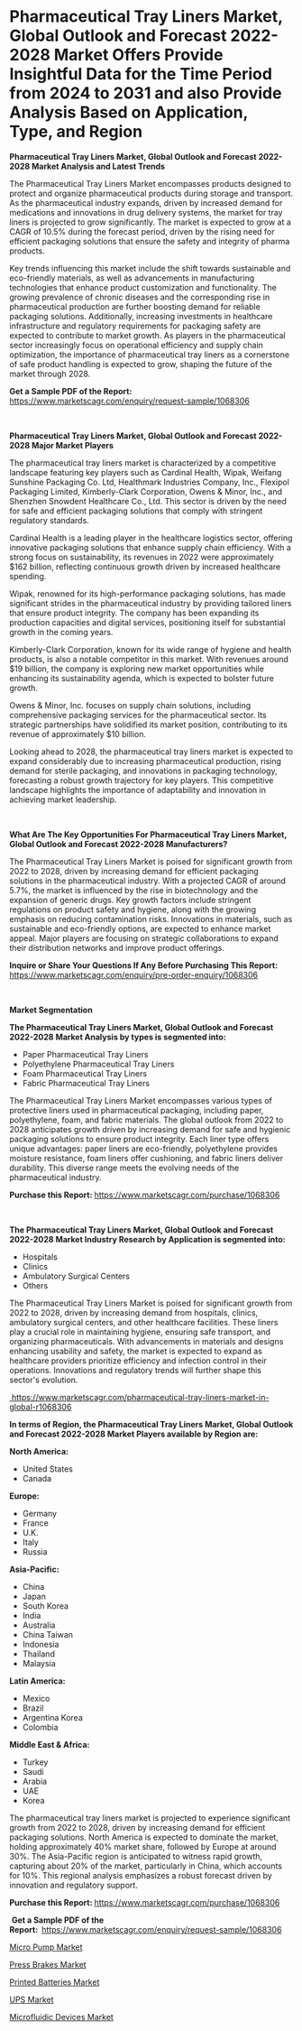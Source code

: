 <p><h1>Pharmaceutical Tray Liners Market, Global Outlook and Forecast 2022-2028 Market Offers Provide Insightful Data for the Time Period from 2024 to 2031 and also Provide Analysis Based on Application, Type, and Region</h1></p><p><strong>Pharmaceutical Tray Liners Market, Global Outlook and Forecast 2022-2028 Market Analysis and Latest Trends</strong></p>
<p><p>The Pharmaceutical Tray Liners Market encompasses products designed to protect and organize pharmaceutical products during storage and transport. As the pharmaceutical industry expands, driven by increased demand for medications and innovations in drug delivery systems, the market for tray liners is projected to grow significantly. The market is expected to grow at a CAGR of 10.5% during the forecast period, driven by the rising need for efficient packaging solutions that ensure the safety and integrity of pharma products. </p><p>Key trends influencing this market include the shift towards sustainable and eco-friendly materials, as well as advancements in manufacturing technologies that enhance product customization and functionality. The growing prevalence of chronic diseases and the corresponding rise in pharmaceutical production are further boosting demand for reliable packaging solutions. Additionally, increasing investments in healthcare infrastructure and regulatory requirements for packaging safety are expected to contribute to market growth. As players in the pharmaceutical sector increasingly focus on operational efficiency and supply chain optimization, the importance of pharmaceutical tray liners as a cornerstone of safe product handling is expected to grow, shaping the future of the market through 2028.</p></p>
<p><strong>Get a Sample PDF of the Report:&nbsp;</strong> <a href="https://www.marketscagr.com/enquiry/request-sample/1068306?utm_campaign=1739&utm_medium=2&utm_source=Github&utm_content=ia&utm_term=18102024&utm_id=pharmaceutical-tray-liners-market-global-outlook-and-forecast-2022-2028">https://www.marketscagr.com/enquiry/request-sample/1068306</a></p>
<p>&nbsp;</p>
<p><strong>Pharmaceutical Tray Liners Market, Global Outlook and Forecast 2022-2028 Major Market Players</strong></p>
<p><p>The pharmaceutical tray liners market is characterized by a competitive landscape featuring key players such as Cardinal Health, Wipak, Weifang Sunshine Packaging Co. Ltd, Healthmark Industries Company, Inc., Flexipol Packaging Limited, Kimberly-Clark Corporation, Owens & Minor, Inc., and Shenzhen Snowdent Healthcare Co., Ltd. This sector is driven by the need for safe and efficient packaging solutions that comply with stringent regulatory standards.</p><p>Cardinal Health is a leading player in the healthcare logistics sector, offering innovative packaging solutions that enhance supply chain efficiency. With a strong focus on sustainability, its revenues in 2022 were approximately $162 billion, reflecting continuous growth driven by increased healthcare spending.</p><p>Wipak, renowned for its high-performance packaging solutions, has made significant strides in the pharmaceutical industry by providing tailored liners that ensure product integrity. The company has been expanding its production capacities and digital services, positioning itself for substantial growth in the coming years.</p><p>Kimberly-Clark Corporation, known for its wide range of hygiene and health products, is also a notable competitor in this market. With revenues around $19 billion, the company is exploring new market opportunities while enhancing its sustainability agenda, which is expected to bolster future growth.</p><p>Owens & Minor, Inc. focuses on supply chain solutions, including comprehensive packaging services for the pharmaceutical sector. Its strategic partnerships have solidified its market position, contributing to its revenue of approximately $10 billion.</p><p>Looking ahead to 2028, the pharmaceutical tray liners market is expected to expand considerably due to increasing pharmaceutical production, rising demand for sterile packaging, and innovations in packaging technology, forecasting a robust growth trajectory for key players. This competitive landscape highlights the importance of adaptability and innovation in achieving market leadership.</p></p>
<p>&nbsp;</p>
<p><strong>What Are The Key Opportunities For Pharmaceutical Tray Liners Market, Global Outlook and Forecast 2022-2028 Manufacturers?</strong></p>
<p><p>The Pharmaceutical Tray Liners Market is poised for significant growth from 2022 to 2028, driven by increasing demand for efficient packaging solutions in the pharmaceutical industry. With a projected CAGR of around 5.7%, the market is influenced by the rise in biotechnology and the expansion of generic drugs. Key growth factors include stringent regulations on product safety and hygiene, along with the growing emphasis on reducing contamination risks. Innovations in materials, such as sustainable and eco-friendly options, are expected to enhance market appeal. Major players are focusing on strategic collaborations to expand their distribution networks and improve product offerings.</p></p>
<p><strong>Inquire or Share Your Questions If Any Before Purchasing This Report:</strong> <a href="https://www.marketscagr.com/enquiry/pre-order-enquiry/1068306?utm_campaign=1739&utm_medium=2&utm_source=Github&utm_content=ia&utm_term=18102024&utm_id=pharmaceutical-tray-liners-market-global-outlook-and-forecast-2022-2028">https://www.marketscagr.com/enquiry/pre-order-enquiry/1068306</a></p>
<p>&nbsp;</p>
<p><strong>Market Segmentation</strong></p>
<p><strong>The Pharmaceutical Tray Liners Market, Global Outlook and Forecast 2022-2028 Market Analysis by types is segmented into:</strong></p>
<p><ul><li>Paper Pharmaceutical Tray Liners</li><li>Polyethylene Pharmaceutical Tray Liners</li><li>Foam Pharmaceutical Tray Liners</li><li>Fabric Pharmaceutical Tray Liners</li></ul></p>
<p><p>The Pharmaceutical Tray Liners Market encompasses various types of protective liners used in pharmaceutical packaging, including paper, polyethylene, foam, and fabric materials. The global outlook from 2022 to 2028 anticipates growth driven by increasing demand for safe and hygienic packaging solutions to ensure product integrity. Each liner type offers unique advantages: paper liners are eco-friendly, polyethylene provides moisture resistance, foam liners offer cushioning, and fabric liners deliver durability. This diverse range meets the evolving needs of the pharmaceutical industry.</p></p>
<p><strong>Purchase this Report:&nbsp;</strong><a href="https://www.marketscagr.com/purchase/1068306?utm_campaign=1739&utm_medium=2&utm_source=Github&utm_content=ia&utm_term=18102024&utm_id=pharmaceutical-tray-liners-market-global-outlook-and-forecast-2022-2028">https://www.marketscagr.com/purchase/1068306</a></p>
<p>&nbsp;</p>
<p><strong>The Pharmaceutical Tray Liners Market, Global Outlook and Forecast 2022-2028 Market Industry Research by Application is segmented into:</strong></p>
<p><ul><li>Hospitals</li><li>Clinics</li><li>Ambulatory Surgical Centers</li><li>Others</li></ul></p>
<p><p>The Pharmaceutical Tray Liners Market is poised for significant growth from 2022 to 2028, driven by increasing demand from hospitals, clinics, ambulatory surgical centers, and other healthcare facilities. These liners play a crucial role in maintaining hygiene, ensuring safe transport, and organizing pharmaceuticals. With advancements in materials and designs enhancing usability and safety, the market is expected to expand as healthcare providers prioritize efficiency and infection control in their operations. Innovations and regulatory trends will further shape this sector's evolution.</p></p>
<p><a href="https://www.marketscagr.com/pharmaceutical-tray-liners-market-in-global-r1068306?utm_campaign=1739&utm_medium=2&utm_source=Github&utm_content=ia&utm_term=18102024&utm_id=pharmaceutical-tray-liners-market-global-outlook-and-forecast-2022-2028">&nbsp;https://www.marketscagr.com/pharmaceutical-tray-liners-market-in-global-r1068306</a></p>
<p><strong>In terms of Region, the Pharmaceutical Tray Liners Market, Global Outlook and Forecast 2022-2028 Market Players available by Region are:</strong></p>
<p>
    <p> <strong> North America: </strong>
        <ul>
            <li>United States</li>
            <li>Canada</li>
        </ul>
        </p> 
    <p> <strong> Europe: </strong>
        <ul>
            <li>Germany</li>
            <li>France</li>
            <li>U.K.</li>
            <li>Italy</li>
            <li>Russia</li>
        </ul>
        </p> 
    <p> <strong> Asia-Pacific: </strong>
        <ul>
            <li>China</li>
            <li>Japan</li>
            <li>South Korea</li>
            <li>India</li>
            <li>Australia</li>
            <li>China Taiwan</li>
            <li>Indonesia</li>
            <li>Thailand</li>
            <li>Malaysia</li>
        </ul>
        </p> 
    <p> <strong> Latin America: </strong>
        <ul>
            <li>Mexico</li>
            <li>Brazil</li>
            <li>Argentina Korea</li>
            <li>Colombia</li>
        </ul>
        </p> 
    <p> <strong> Middle East & Africa: </strong>
        <ul>
            <li>Turkey</li>
            <li>Saudi</li>
            <li>Arabia</li>
            <li>UAE</li>
            <li>Korea</li>
        </ul>
    </p>
    </p>
<p><p>The pharmaceutical tray liners market is projected to experience significant growth from 2022 to 2028, driven by increasing demand for efficient packaging solutions. North America is expected to dominate the market, holding approximately 40% market share, followed by Europe at around 30%. The Asia-Pacific region is anticipated to witness rapid growth, capturing about 20% of the market, particularly in China, which accounts for 10%. This regional analysis emphasizes a robust forecast driven by innovation and regulatory support.</p></p>
<p><strong>Purchase this Report: </strong><a href="https://www.marketscagr.com/purchase/1068306?utm_campaign=1739&utm_medium=2&utm_source=Github&utm_content=ia&utm_term=18102024&utm_id=pharmaceutical-tray-liners-market-global-outlook-and-forecast-2022-2028">https://www.marketscagr.com/purchase/1068306</a></p>
<p>&nbsp;<strong>Get a Sample PDF of the Report:&nbsp;&nbsp;</strong><a href="https://www.marketscagr.com/enquiry/request-sample/1068306?utm_campaign=1739&utm_medium=2&utm_source=Github&utm_content=ia&utm_term=18102024&utm_id=pharmaceutical-tray-liners-market-global-outlook-and-forecast-2022-2028">https://www.marketscagr.com/enquiry/request-sample/1068306</a></p>
<p><strong></strong></p>
<p><p><a href="https://www.linkedin.com/pulse/global-micro-pump-market-analysis-trends-forecasts-growth-opportunities-adayf?utm_campaign=1739&utm_medium=2&utm_source=Github&utm_content=ia&utm_term=18102024&utm_id=pharmaceutical-tray-liners-market-global-outlook-and-forecast-2022-2028">Micro Pump Market</a></p><p><a href="https://www.linkedin.com/pulse/insights-press-brakes-industry-market-financial-status-size-xax1f?utm_campaign=1739&utm_medium=2&utm_source=Github&utm_content=ia&utm_term=18102024&utm_id=pharmaceutical-tray-liners-market-global-outlook-and-forecast-2022-2028">Press Brakes Market</a></p><p><a href="https://www.linkedin.com/pulse/printed-batteries-market-overview-regional-outlook-competitive-shmee?utm_campaign=1739&utm_medium=2&utm_source=Github&utm_content=ia&utm_term=18102024&utm_id=pharmaceutical-tray-liners-market-global-outlook-and-forecast-2022-2028">Printed Batteries Market</a></p><p><a href="https://www.linkedin.com/pulse/ups-market-industry-landscape-growth-trajectories-global-markets-wcraf?utm_campaign=1739&utm_medium=2&utm_source=Github&utm_content=ia&utm_term=18102024&utm_id=pharmaceutical-tray-liners-market-global-outlook-and-forecast-2022-2028">UPS Market</a></p><p><a href="https://www.linkedin.com/pulse/global-microfluidic-devices-market-product-types-applications-regional-fueuf?utm_campaign=1739&utm_medium=2&utm_source=Github&utm_content=ia&utm_term=18102024&utm_id=pharmaceutical-tray-liners-market-global-outlook-and-forecast-2022-2028">Microfluidic Devices Market</a></p></p>